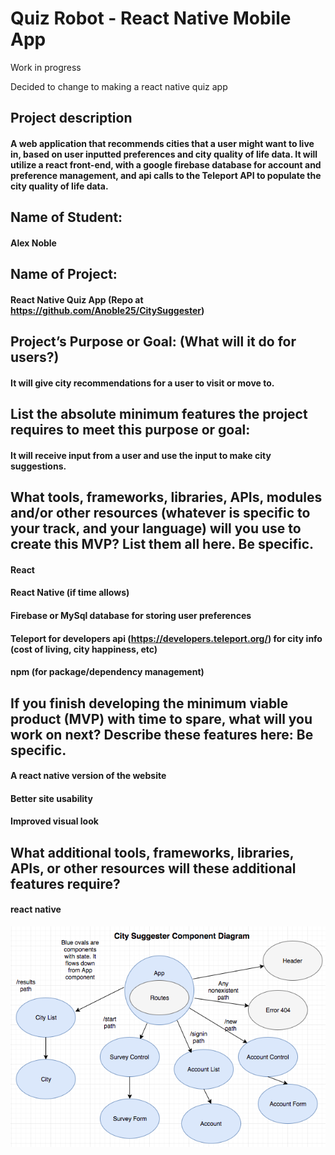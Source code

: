 # Quiz Robot - React Native Mobile App

Work in progress

Decided to change to making a react native quiz app


## Project description
#### A web application that recommends cities that a user might want to live in, based on user inputted preferences and city quality of life data. It will utilize a react front-end, with a google firebase database for account and preference management, and api calls to the Teleport API to populate the city quality of life data.

## Name of Student:
#### Alex Noble
## Name of Project:
#### React Native Quiz App (Repo at https://github.com/Anoble25/CitySuggester)

## Project’s Purpose or Goal: (What will it do for users?)
#### It will give city recommendations for a user to visit or move to.

## List the absolute minimum features the project requires to meet this purpose or goal:
#### It will receive input from a user and use the input to make city suggestions.


## What tools, frameworks, libraries, APIs, modules and/or other resources (whatever is specific to your track, and your language) will you use to create this MVP? List them all here. Be specific.

#### React
#### React Native (if time allows)
#### Firebase or MySql database for storing user preferences
#### Teleport for developers api (https://developers.teleport.org/) for city info (cost of living, city happiness, etc)
#### npm (for package/dependency management)

## If you finish developing the minimum viable product (MVP) with time to spare, what will you work on next? Describe these features here: Be specific.
#### A react native version of the website
#### Better site usability
#### Improved visual look

## What additional tools, frameworks, libraries, APIs, or other resources will these additional features require?

#### react native

![picture alt](CitySuggesterComponentDiagram.png "City Suggester Component Diagram")
